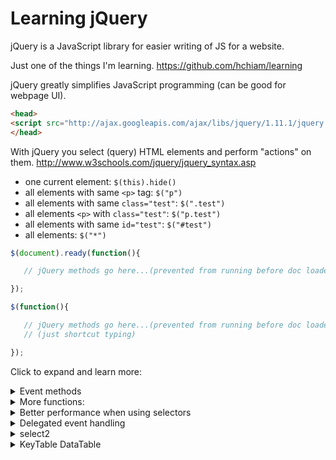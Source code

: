 # Learning jQuery

jQuery is a JavaScript library for easier writing of JS for a website.

Just one of the things I'm learning. https://github.com/hchiam/learning

jQuery greatly simplifies JavaScript programming (can be good for webpage UI).

```html
<head>
<script src="http://ajax.googleapis.com/ajax/libs/jquery/1.11.1/jquery.min.js"></script>
</head>
```

With jQuery you select (query) HTML elements and perform "actions" on them.
http://www.w3schools.com/jquery/jquery_syntax.asp

- one current element: `$(this).hide()`
- all elements with same `<p>` tag: `$("p")`
- all elements with same `class="test"`: 	`$(".test")`
- all elements `<p>` with `class="test"`: `$("p.test")`
- all elements with same `id="test"`: `$("#test")`
- all elements: `$("*")`

```js
$(document).ready(function(){

   // jQuery methods go here...(prevented from running before doc loaded)

});
```

```js
$(function(){

   // jQuery methods go here...(prevented from running before doc loaded)
   // (just shortcut typing)

});
```

Click to expand and learn more:

<details><summary>Event methods</summary>

click
dblclick
mousedown
mouseenter
keypress
submit
change
focus
load
scroll
resize

```js
//If click then do action:

$("p").click(function(){
  // action goes here!!
});
```


Example:  `<p>'s` that disappear one at a time when dblclicked:

```html
<!DOCTYPE html>
<html>
<head>
<script src="http://ajax.googleapis.com/ajax/libs/jquery/1.11.1/jquery.min.js"></script>
<script>
$(document).ready(function(){
  $("p").dblclick(function(){
    $(this).hide();
  });
});
</script>
</head>
<body>

<p>If you double-click on me, I will disappear.</p>
<p>Click me away!</p>
<p>Click me too!</p>

</body>
</html>
```

If need to put functions in a separate file my_jquery_functions.js:

```html
<head>
<script src="http://ajax.googleapis.com/ajax/libs/jquery/1.11.1/jquery.min.js">
</script>
<script src="my_jquery_functions.js"></script>
</head>
```

You can use jQuery to get the event listeners registered on an element:

```js
$._data($('#element-being-investigated')[0], 'events');
```

</details>

<details><summary>More functions:</summary>

```js
//fadeIn

$(document).ready(function(){
  $("button").click(function(){
    $("#div1").fadeIn();
    $("#div2").fadeIn("slow");
    $("#div3").fadeIn(3000);
  });
});
```

```js
//fadeToggle
$(document).ready(function(){
  $("button").click(function(){
    $("#div1").fadeToggle();
    $("#div2").fadeToggle("slow");
    $("#div3").fadeToggle(3000);
  });
```

```js
//fadeTo

$(document).ready(function(){
  $("button").click(function(){
    $("#div1").fadeTo("slow",0.15);
    $("#div2").fadeTo("slow",0.4);
    $("#div3").fadeTo("slow",0.7);
  });
});
```

```html
// MULITPLE FUNCTIONS ALL AT ONCE:

<!DOCTYPE html>
<html>
<head>
<script src="http://ajax.googleapis.com/ajax/libs/jquery/1.11.1/jquery.min.js"></script>
<script>
$(document).ready(function()
  {
  $("button").click(function(){
    $("#p1").css("color","red")
      .slideUp(2000)
      .slideDown(2000);
    // could also just do:  $("#p1").css("color","red").slideUp(2000).slideDown(2000);
    // note that the slideUp and slideDown are done in order (as expected)

  });
});
</script>
</head>
<body>

<p id="p1">jQuery is fun!!</p>
<button>Click me</button>

</body>
</html>
```

```js
//get content:

alert("Text: " + $("#test").text());

//set contentL

$("#btn1").click(function(){
  $("#test1").text("Hello world!");
});
```

```js
//set attribute:

$("button").click(function(){
  $("#w3s").attr({
    "href" : "http://www.w3schools.com/jquery",
    "title" : "W3Schools jQuery Tutorial"
  });
});
```

```js
//get attribute:

$("button").click(function(){
  alert($("#w3s").attr("href"));
});
```

```html
//example:
<!DOCTYPE html>
<html>
<head>
<script src="http://ajax.googleapis.com/ajax/libs/jquery/1.11.1/jquery.min.js"></script>
<script>
$(document).ready(function(){
  $("button").click(function(){
    alert($("#w3s").attr("href"));
  });
});
</script>
</head>

<body>
<p><a href="http://www.w3schools.com" id="w3s">W3Schools.com</a></p>
<button>Show href Value</button>
</body>
</html>
```

```js
//rid it + its children:
$("#div1").remove();

//rid it of its children:
$("#div1").empty();

//remove all <p>'s with italic
$("p").remove(".italic");
```

```js
//add after:
$("p").append("Some appended text.");

//add before:
$("p").prepend("Some prepended text.");
```

```js
//append multiple <p>'s:
function appendText() {
    var txt1 = "<p>Text.</p>";               // Create element with HTML  
    var txt2 = $("<p></p>").text("Text.");   // Create with jQuery
    var txt3 = document.createElement("p");  // Create with DOM
    txt3.innerHTML = "Text.";
    $("p").append(txt1, txt2, txt3);         // Append the new elements 
}
```

```js
//insert text after an image:
$("img").after("Some text after");

//insert text before an image:
$("img").before("Some text before");
```

</details>

<details><summary>Better performance when using selectors</summary>

When jQuery looks at the string inside `$('...')`, it searches from right to left (so `.this-last .this-second .this-first`).

Prefer: (id) over (tag name with class) over (class).

For example, from fastest to slowest: `$('#some-id')` is faster than `$('a.some-class')` is faster than `$('.some-class')`.

A helpful pattern to remember is: `var cache = $('#container').find('div.some-class')`.

That is actually _faster_ than `var cache = $('#container div.some-class')`, because, again, jQuery searches right-to-left inside the selector string, which means it looks for `div.some-class` before filtering for instances that are inside of an element with id `#container`.

</details>

<details><summary>Delegated event handling</summary>

You can dynamically add event listeners to children elements that don't exist yet!

`$('#parent').on("click", "#child", function() {});`

</details>

<details><summary>select2</summary>

<https://codepen.io/hchiam/pen/WNvMaEx>

</details>

<details><summary>KeyTable DataTable</summary>

<https://codepen.io/hchiam/pen/wvKwZRz>

</details>

